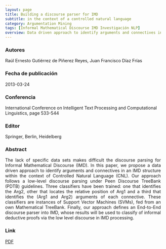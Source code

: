 ```yaml
---
layout: page
title: Building a discourse parser for IMD
subtitle: in the context of a controlled natural language
category: Argumentation Mining
tags: [Informal Mathematical Discourse IMD Investigación NLP]
overview: Data driven approach to identify arguments and connectives in an IMD structure within the context of Controlled Natural Language (CNL).
---
```


### Autores
Raúl Ernesto Gutiérrez de Piñerez Reyes, Juan Francisco Díaz Frías

### Fecha de publicación
2013-03-24

### Conferencia
International Conference on Intelligent Text Processing and Computational Linguistics, page 533-544

### Editor
Springer, Berlin, Heidelberg

### Abstract

<p style='text-align: justify;'>
The lack of specific data sets makes difficult the discourse parsing for Informal Mathematical Discourse (IMD). In this paper, we propose a data driven approach to identify arguments and connectives in an IMD structure within the context of Controlled Natural Language (CNL). Our approach follows a low-level discourse parsing under Peen Discourse TreeBank (PDTB) guidelines. Three classifiers have been trained: one that identifies the Arg2, other that locates the relative position of Arg1 and a third that identifies the (Arg1 and Arg2) arguments of each connective. These classifiers are instances of Support Vector Machines (SVMs), fed from an own Mathematical TreeBank. Finally, our approach defines an End-to-End discourse parser into IMD, whose results will be used to classify of informal deductive proofs via the low level discourse in IMD processing.
</p>

### Link
[PDF](https://link.springer.com/chapter/10.1007/978-3-642-37247-6_43)
